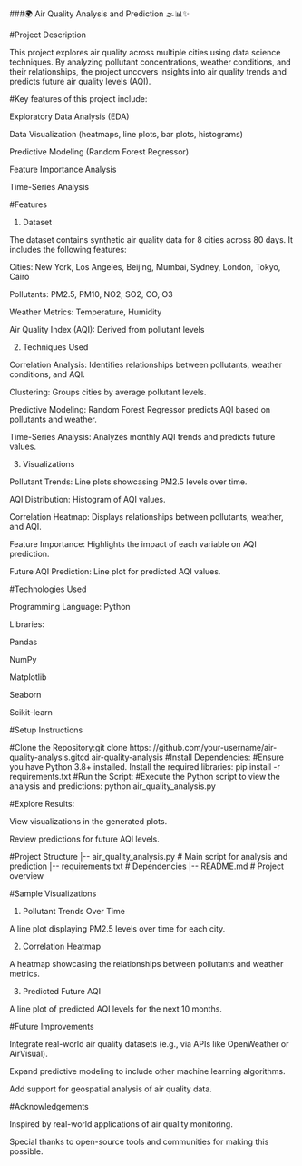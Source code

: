 ###🌍 Air Quality Analysis and Prediction 🌫️📊✨

#Project Description

This project explores air quality across multiple cities using data science techniques. By analyzing pollutant concentrations, weather conditions, and their relationships, the project uncovers insights into air quality trends and predicts future air quality levels (AQI).

#Key features of this project include:

Exploratory Data Analysis (EDA)

Data Visualization (heatmaps, line plots, bar plots, histograms)

Predictive Modeling (Random Forest Regressor)

Feature Importance Analysis

Time-Series Analysis

#Features

1. Dataset

The dataset contains synthetic air quality data for 8 cities across 80 days. It includes the following features:

Cities: New York, Los Angeles, Beijing, Mumbai, Sydney, London, Tokyo, Cairo

Pollutants: PM2.5, PM10, NO2, SO2, CO, O3

Weather Metrics: Temperature, Humidity

Air Quality Index (AQI): Derived from pollutant levels

2. Techniques Used

Correlation Analysis: Identifies relationships between pollutants, weather conditions, and AQI.

Clustering: Groups cities by average pollutant levels.

Predictive Modeling: Random Forest Regressor predicts AQI based on pollutants and weather.

Time-Series Analysis: Analyzes monthly AQI trends and predicts future values.

3. Visualizations

Pollutant Trends: Line plots showcasing PM2.5 levels over time.

AQI Distribution: Histogram of AQI values.

Correlation Heatmap: Displays relationships between pollutants, weather, and AQI.

Feature Importance: Highlights the impact of each variable on AQI prediction.

Future AQI Prediction: Line plot for predicted AQI values.

#Technologies Used

Programming Language: Python

Libraries:

Pandas

NumPy

Matplotlib

Seaborn

Scikit-learn


#Setup Instructions

#Clone the Repository:git clone https:
//github.com/your-username/air-quality-analysis.gitcd air-quality-analysis
#Install Dependencies:
#Ensure you have Python 3.8+ installed. Install the required libraries:
pip install -r requirements.txt
#Run the Script:
#Execute the Python script to view the analysis and predictions:
python air_quality_analysis.py

#Explore Results:

View visualizations in the generated plots.

Review predictions for future AQI levels.

#Project Structure
|-- air_quality_analysis.py   # Main script for analysis and prediction
|-- requirements.txt          # Dependencies
|-- README.md                 # Project overview

#Sample Visualizations

1. Pollutant Trends Over Time

A line plot displaying PM2.5 levels over time for each city.

2. Correlation Heatmap

A heatmap showcasing the relationships between pollutants and weather metrics.

3. Predicted Future AQI

A line plot of predicted AQI levels for the next 10 months.

#Future Improvements

Integrate real-world air quality datasets (e.g., via APIs like OpenWeather or AirVisual).

Expand predictive modeling to include other machine learning algorithms.

Add support for geospatial analysis of air quality data.

#Acknowledgements

Inspired by real-world applications of air quality monitoring.

Special thanks to open-source tools and communities for making this possible.




